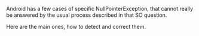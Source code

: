 Android has a few cases of specific NullPointerException, that cannot really be answered by the usual process described in that SO question.

Here are the main ones, how to detect and correct them.
